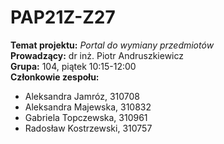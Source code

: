 # PAP21Z-Z27

**Temat projektu:** *Portal do wymiany przedmiotów*  
**Prowadzący:** dr inż. Piotr Andruszkiewicz  
**Grupa:** 104, piątek 10:15-12:00  
**Członkowie zespołu:**
- Aleksandra Jamróz, 310708
- Aleksandra Majewska, 310832
- Gabriela Topczewska, 310961
- Radosław Kostrzewski, 310757
